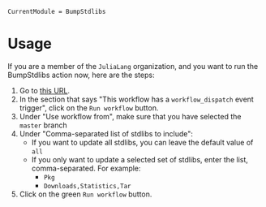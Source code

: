 ```@meta
CurrentModule = BumpStdlibs
```

# Usage

If you are a member of the `JuliaLang` organization, and you want to run
the BumpStdlibs action now, here are the steps:
1. Go to [this URL](https://github.com/JuliaLang/BumpStdlibs.jl/actions?query=workflow%3ABumpStdlibs).
2. In the section that says "This workflow has a `workflow_dispatch` event trigger", click on the `Run workflow` button.
3. Under "Use workflow from", make sure that you have selected the `master` branch
4. Under "Comma-separated list of stdlibs to include":
    - If you want to update all stdlibs, you can leave the default value of `all`
    - If you only want to update a selected set of stdlibs, enter the list, comma-separated. For example:
        - `Pkg`
        - `Downloads,Statistics,Tar`
5. Click on the green `Run workflow` button.
